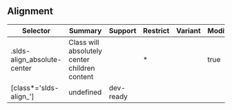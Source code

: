 

## Alignment

| Selector | Summary | Support | Restrict | Variant | Modifier |
|-------|-------|-------|-------|-------|-------|
| .slds-align_absolute-center | Class will absolutely center children content |   | * |   | true |
| [class*='slds-align_'] | undefined | dev-ready |   |   |   |